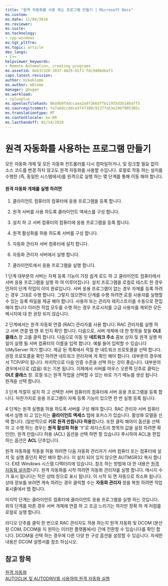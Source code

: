 ```yaml
---
title: "원격 자동화를 사용 하는 프로그램 만들기 | Microsoft Docs"
ms.custom: 
ms.date: 11/04/2016
ms.reviewer: 
ms.suite: 
ms.technology:
- cpp-windows
ms.tgt_pltfrm: 
ms.topic: article
dev_langs:
- C++
helpviewer_keywords:
- Remote Automation, creating programs
ms.assetid: 8eb31320-1037-4029-b1f3-fdc9406dbaf1
caps.latest.revision: 
author: mikeblome
ms.author: mblome
manager: ghogen
ms.workload:
- cplusplus
ms.openlocfilehash: 86a9b9f4dccaaa3a97366dffb11955d3b148aff5
ms.sourcegitcommit: fa7a6dccddce3747389c91277a53e296f905305c
ms.translationtype: MT
ms.contentlocale: ko-KR
ms.lasthandoff: 02/14/2018
---
```

# <a name="creating-programs-that-use-remote-automation"></a>원격 자동화를 사용하는 프로그램 만들기
모든 자동화 개체 및 모든 자동화 컨트롤러를 다시 컴파일하거나, 및 링크할 필요 없이 소스 코드를 변경 하지 않고도 원격 자동화를 사용할 수입니다. 로컬로 작동 하는 설치를 수행한 (즉, 동일한 시스템에서)를 원격으로 실행 하는 몇 단계를 통해 이동 해야 합니다.  
  
#### <a name="to-execute-the-remote-automation-object"></a>원격 자동화 개체를 실행 하려면  
  
1.  클라이언트 컴퓨터의 컴퓨터에 응용 프로그램을 등록 합니다.  
  
2.  원격 서버를 사용 하도록 클라이언트 액세스를 구성 합니다.  
  
3.  설치 하 고 서버 컴퓨터의 컴퓨터에 응용 프로그램을 등록 합니다.  
  
4.  원격 활성화를 허용 하도록 서버를 구성 합니다.  
  
5.  자동화 관리자 서버 컴퓨터에 설치 합니다.  
  
6.  자동화 관리자 서버에서 실행 합니다.  
  
7.  클라이언트에서 응용 프로그램을 실행 합니다.  
  
 1 단계 대부분의 서버는 자체 등록 기능이 가장 쉽게 로드 하 고 클라이언트 컴퓨터에서 서버 응용 프로그램을 실행 하 여 이루어집니다. 설치 프로그램을 로컬로 테스트 한 경우 먼저이 단계 작업이 이미 완료입니다. 서버 응용 프로그램이 없는 경우 자체를 등록 하려는 경우 그대로 수행 합니다. 그렇지 않으면이 단계를 수행 하려면 로컬 사용자를 실행할 수 있는 등록 파일을 제공 해야 합니다. 사용자 또는 관리자 레지스트리를 수동으로 편집 해야 합니다 이러한 작업 모두를 수행 하는 경우 프로시저를 고급 사용자를 제외한 모든 메시지에 대 한 권장 되지 않습니다.  
  
 2 단계에서는 원격 자동화 연결 (RAC) 관리자를 사용 합니다. RAC 관리자를 실행 하 고 서버 연결 탭 맨 위 인지 확인 합니다. 다음으로, 서버 개체에 대 한 항목을 찾을 **OLE 클래스** 창 고를 클릭 합니다. 다음으로 이동 된 **네트워크 주소** 콤보 상자 및 원격 실행 파일이 실행 될 서버 컴퓨터의 이름을 입력 합니다. 예를 들어 입력할 수 있습니다 \\\MyServer 여기 합니다. 제공 된 목록에서 적절 한 네트워크 프로토콜을 선택 합니다. 권장 프로토콜을 확인 하려면 네트워크 관리자에 게 확인 해야 합니다. 대부분의 경우에서 TCP/IP이 됩니다. 마지막으로 다음 인증 수준을 선택 하는 것이 좋습니다. 대부분의 경우에서으로 (없음) 또는 기본 됩니다. 이제에서 서버를 마우스 오른쪽 단추로 클릭는 **OLE 클래스** 창. 로컬 또는 원격 작업을 선택할 수 있는 바로 가기 메뉴를 생성 됩니다. 원격을 선택 합니다.  
  
 3 단계 적절히 설치 하 고 선택한 서버 컴퓨터의 컴퓨터에 서버 응용 프로그램을 등록 합니다. 마찬가지로 응용 프로그램이 자체 등록 기능이 있으면 한 번 실행 등록 됩니다.  
  
 4 단계는 원격 실행을 허용 하도록 서버를 구성 해야 합니다. RAC 관리자 서버 컴퓨터에서 실행 되 고 있는지는 **클라이언트 액세스** 탭에 포커스가 있습니다. 활성화 모델을 선택 합니다. (일반적으로 **키로 원격 만듭니다 허용**합니다. 또한 클릭 해야이 옵션을 선택 하 고 수행 하는 경우는 **원격 활성화 허용** 'Y'로 레지스트리 항목의 값을 설정 하려면 확인란). 원격 만듭니다 허용 (ACL) 옵션을 선택 하면 할 있습니다 푸시하여 ACL을 편집 하는 옵션은 **ACL** 단추입니다.  
  
 원격 자동화를 작동을 허용 하려면 다음 자동화 관리자가 서버 컴퓨터 또는 컴퓨터에 설치 및 실행 중인지 확인 해야 합니다. 이 설치 되어 있지 않으면 AUTMGR32 복사 합니다. EXE Windows 시스템 디렉터리에 있습니다. 참조 하는 방법에 대 한 내용은 [원격 자동화 설치](../mfc/remote-automation-installation.md)합니다. 원격 자동화를 시작 하려면 자동화 관리자를 실행 합니다. 메시지 수가 표시 됩니다는 작은 상태 창으로 표시 됩니다. 이 시작 되 면 자동으로 최소화 됩니다. 상태 정보를 보려면 계속 하려는 경우 클릭할 수는 **자동화 관리자** 창을 복원 하려면 작업 표시줄에서 탭 합니다.  
  
 마지막 단계는 클라이언트 컴퓨터에 클라이언트 응용 프로그램을 실행 하는 것입니다. 위의 단계를 따른 경우 서버 개체에 연결 하 고 조금 느리기는 하지만 정확 하 게 처럼를 로컬로 실행 합니다.  
  
 라디오 단추를 클릭 한 번으로 RAC 관리자도 허용 하는지 원격 자동화 및 DCOM (분산된 COM, DCOM을 지 원하는 이러한 플랫폼에서) 간에 전환할 수 있습니다를 확인 합니다. DCOM을 선택 하는 경우에 다른 다양 한 구성 옵션을 설정할 수 있습니다. 자세한 내용은 DCOM 설명서를 참조 하십시오.  
  
## <a name="see-also"></a>참고 항목  
 [원격 자동화](../mfc/remote-automation.md)   
 [AUTOCLIK 및 AUTODRIV를 사용하여 원격 자동화 실행](../mfc/running-remote-automation-using-autoclik-and-autodriv.md)

